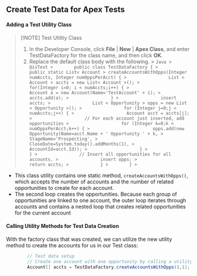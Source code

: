 ## Create Test Data for Apex Tests
#### Adding a Test Utility Class
> [!NOTE] Test Utility Class
>1. In the Developer Console, click **File** | **New** | **Apex Class**, and enter TestDataFactory for the class name, and then click **OK**.
>2. Replace the default class body with the following.
    >        ```Java
    >        @isTest
    >        public class TestDataFactory {
    >            public static List< Account > createAccountsWithOpps(Integer numAccts, Integer numOppsPerAcct) {
    >                List < Account > accts = new List< Account >();
    >                for(Integer i=0; i < numAccts;i++) {
    >                    Account a = new Account(Name='TestAccount' + i);
    >                    accts.add(a);
    >                }
    >                insert accts;
    >                List < Opportunity > opps = new List < Opportunity >();
    >                for (Integer j=0;j < numAccts;j++) {
    >                    Account acct = accts[j];
    >                    // For each account just inserted, add opportunities
    >                    for (Integer k=0;k < numOppsPerAcct;k++) {
    >                        opps.add(new Opportunity(Name=acct.Name + ' Opportunity ' + k,
    >                                               StageName='Prospecting',
    >                                               CloseDate=System.today().addMonths(1),
    >                                               AccountId=acct.Id));
    >                    }
    >                }
    >                // Insert all opportunities for all accounts.
    >                insert opps;
    >                return accts;
    >            }
    >        }
    >        ```
* This class utility contains one static method, `createAccountsWithOpps()`, which accepts the number of accounts and the number of related opportunities to create for each account.
* The second loop creates the opportunities. Because each group of opportunities are linked to one account, the outer loop iterates through accounts and contains a nested loop that creates related opportunities for the current account

#### Calling Utility Methods for Test Data Creation
With the factory class that was created, we can utilize the new utility method to create the accounts for us in our Test class:
```Java
        // Test data setup
        // Create one account with one opportunity by calling a utility method
        Account[] accts = TestDataFactory.createAccountsWithOpps(1,1);
```

